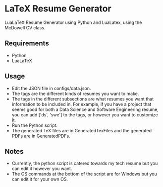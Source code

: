 # LaTeX Resume Generator
LuaLaTeX Resume Generator using Python and LuaLatex, using the McDowell CV class.

## Requirements
- Python
- LuaLaTeX

## Usage
- Edit the JSON file in configs/data.json.
- The tags are the different kinds of resumes you want to make.
- The tags in the different subsections are what resumes you want that information to be included in. For example, if you have a project that seems good for both a Data Science and Software Engineering resume, you can add ['ds', 'swe'] to the tags, or however you want to customize it.
- Run the Python script.
- The generated TeX files are in GeneratedTexFiles and the generated PDFs are in GeneratedPDFs.

## Notes
- Currently, the python script is catered towards my tech resume but you can edit it however you want.
- The OS commands at the bottom of the script are for Windows but you can edit it for your own OS.
